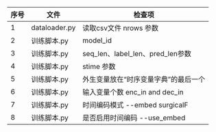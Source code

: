 | 序号 | 文件             | 检查项                          |
|-----|------------------|---------------------------------|
| 1   | dataloader.py    | 读取csv文件 nrows 参数          |
| 2   | 训练脚本.py      | model_id                       |
| 3   | 训练脚本.py      | seq_len、label_len、pred_len参数 |
| 4   | 训练脚本.py      | stime 参数                     |
| 5   | 训练脚本.py      | 外生变量放在“时序变量字典”的最后一个 |
| 6   | 训练脚本.py      | 输入变量个数 enc_in and dec_in |
| 7   | 训练脚本.py      | 时间编码模式 --embed surgicalF |
| 8   | 训练脚本.py      | 是否启用时间编码 --use_embed   |